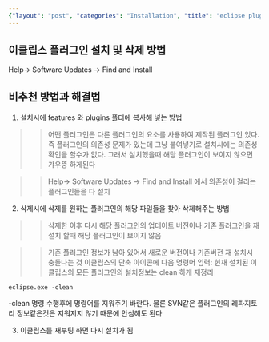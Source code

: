 ```yaml
---
{"layout": "post", "categories": "Installation", "title": "eclipse plugin", "feature-img": "assets/img/feature_img.png"}
---
```

## 이클립스 플러그인 설치 및 삭제 방법
Help-> Software Updates -> Find and Install 

## 비추천 방법과 해결법
1. 설치시에 features 와 plugins 폴더에 복사해 넣는 방법

>> 어떤 플러그인은 다른 플러그인의 요소를 사용하여 제작된 플러그인 있다. 
즉 플러그인의 의존성 문제가 있는데 그냥 붙여넣기로 설치시에는 의존성 확인을 할수가 없다. 
그래서 설치했을때 해당 플러그인이 보이지 않으면 갸우뚱 하게된다

>> Help-> Software Updates -> Find and Install 에서 의존성이 걸리는 플러그인들을 다 설치

2. 삭제시에 삭제를 원하는 플러그인의 해당 파일들을 찾아 삭제해주는 방법

>>삭제한 이후 다시 해당 플러그인의 업데이트 버전이나 기존 플러그인을 재설치 할때 해당 플러그인이 보이지 않음

>> 기존 플러그인 정보가 남아 있어서 새로운 버전이나 기존버전 재 설치시 충돌나는 것
이클립스의 단축 아이콘에 다음 명령어 입력: 현재 설치된 이클립스의 모든 플러그인의 설치정보는 clean 하게 재정리
```
eclipse.exe -clean
```
-clean 명령 수행후에 명령어를 지워주기 바란다.
물론 SVN같은 플러그인의 레파지토리 정보같은것은 지워지지 않기 때문에 안심해도 된다

3. 이클립스를 재부팅 하면 다시 설치가 됨

